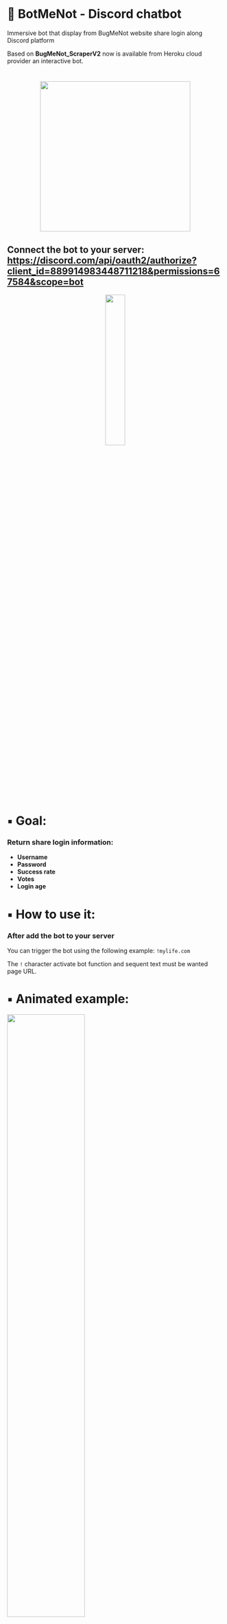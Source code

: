 # 🤖 BotMeNot - Discord chatbot

Immersive bot that display from BugMeNot website share login along Discord platform

Based on **BugMeNot_ScraperV2** now is available from Heroku cloud provider an interactive bot.

#

<div align="center">
<a href="https://discord.com/api/oauth2/authorize?client_id=889914983448711218&permissions=67584&scope=bot">
<img height=350 src=https://i.postimg.cc/qqfzMQJw/clipart827882.jpg>
</a>
</div>

## Connect the bot to your server: https://discord.com/api/oauth2/authorize?client_id=889914983448711218&permissions=67584&scope=bot

<div align="center">
<a href="https://discord.com/api/oauth2/authorize?client_id=889914983448711218&permissions=67584&scope=bot">
<img width="30%" src=https://images.squarespace-cdn.com/content/v1/52290b27e4b0d4e459887aa9/1523645697591-KOD97HRR5QMOQ99BU0SK/join-us-on-discord_1.png?format=750w>
</a>
</div>

# ▪ Goal:
### Return share login information:
- **Username**
- **Password**
- **Success rate**
- **Votes**
- **Login age**

# ▪ How to use it:
### After add the bot to your server 
You can trigger the bot using the following example: ```!mylife.com```

The ```!``` character activate bot function and sequent text must be wanted page URL.

# ▪ Animated example:
<img width="60%" src=https://s9.gifyu.com/images/ezgif.com-gif-maker2ee637913a632a48.gif>

# ▪ Note:
This project is completely on cloud provider you don't have to install anything 

However, you can edit it how you like.
